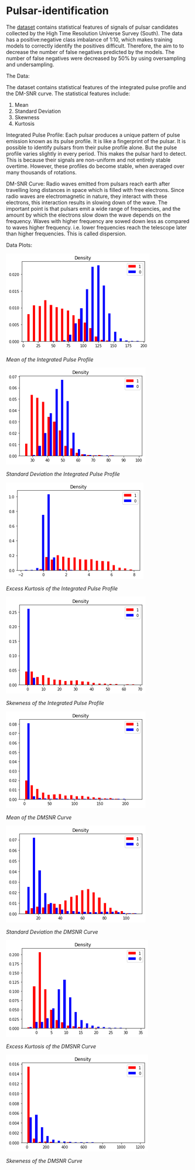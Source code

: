 # Pulsar-identification

The [dataset](https://archive.ics.uci.edu/ml/datasets/HTRU2) contains statistical features of signals of pulsar candidates collected by the High Time Resolution Universe Survey (South). The data has a positive:negative class imbalance of 1:10, which makes training models to correctly identify the positives difficult. Therefore, the aim to to decrease the number of false negatives predicted by the models.
The number of false negatives were decreased by 50% by using oversampling and undersampling.

The Data:

The dataset contains statistical features of the integrated pulse profile and the DM-SNR curve.
The statistical features include:
1. Mean
2. Standard Deviation
3. Skewness
4. Kurtosis

Integrated Pulse Profile:
Each pulsar produces a unique pattern of pulse emission known as its pulse profile. It is like a fingerprint of the pulsar. It is possible to identify pulsars from their pulse profile alone. But the pulse profile varies slightly in every period. This makes the pulsar hard to detect. This is because their signals are non-uniform and not entirely stable overtime. However, these profiles do become stable, when averaged over many thousands of rotations.

DM-SNR Curve:
Radio waves emitted from pulsars reach earth after travelling long distances in space which is filled with free electrons. Since radio waves are electromagnetic in nature, they interact with these electrons, this interaction results in slowing down of the wave. The important point is that pulsars emit a wide range of frequencies, and the amount by which the electrons slow down the wave depends on the frequency. Waves with higher frequency are sowed down less as compared to waves higher frequency. i.e. lower frequencies reach the telescope later than higher frequencies. This is called dispersion.

Data Plots:


![Mean of the Integrated Pulse Profile](/Visualization/img/mean_ipp.png)

*Mean of the Integrated Pulse Profile*

![Standard Deviation the Integrated Pulse Profile](/Visualization/img/stddev-ipp.png)

*Standard Deviation the Integrated Pulse Profile*

![Excess Kurtosis of the Integrated Pulse Profile](/Visualization/img/ek-ipp.png)

*Excess Kurtosis of the Integrated Pulse Profile*

![Skewness of the Integrated Pulse Profile](/Visualization/img/sk-ipp.png)

*Skewness of the Integrated Pulse Profile*


![Mean of the DMSNR Curve](/Visualization/img/mean-dmsnr.png)

*Mean of the DMSNR Curve*

![Standard Deviation the DMSNR Curve](/Visualization/img/stddev-dmsnr.png)

*Standard Deviation the DMSNR Curve*

![Excess Kurtosis of the DMSNR Curve](/Visualization/img/ek-dmsnr.png)

*Excess Kurtosis of the DMSNR Curve*

![Skewness of the DMSNR Curve](/Visualization/img/sk-dmsnr.png)

*Skewness of the DMSNR Curve*

